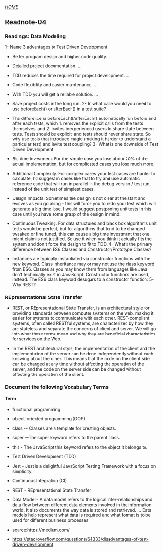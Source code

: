 
[*HOME*](https://nassir1976.github.io/reading-notes/)

## Readnote-04

### Readings: Data Modeling
1- Name 3 advantages to Test Driven Development

- Better program design and higher code quality. ...
- Detailed project documentation. ...
- TDD reduces the time required for project development. ...
- Code flexibility and easier maintenance. ...
- With TDD you will get a reliable solution. ...
- Save project costs in the long run.
2- In what case would you need to use beforeEach() or afterEach() in a test suite?

- The difference is beforeEach()/afterEach() automatically run before and after each tests, which 1. removes the explicit calls from the tests themselves, and 2. invites inexperienced users to share state between tests. Tests should be explicit, and tests should never share state. So why use tools that introduce magic (making it harder to understand a particular test) and invite test coupling?
3- What is one downside of Test Driven Development

- Big time investment. For the simple case you lose about 20% of the actual implementation, but for complicated cases you lose much more.
- Additional Complexity. For complex cases your test cases are harder to calculate, I'd suggest in cases like that to try and use automatic reference code that will run in parallel in the debug version / test run, instead of the unit test of simplest cases.
- Design Impacts. Sometimes the design is not clear at the start and evolves as you go along - this will force you to redo your test which will generate a big time lose. I would suggest postponing unit tests in this case until you have some grasp of the design in mind.
- Continuous Tweaking. For data structures and black box algorithms unit tests would be perfect, but for algorithms that tend to be changed, tweaked or fine tuned, this can cause a big time investment that one might claim is not justified. So use it when you think it actually fits the system and don't force the design to fit to TDD.
4- What’s the primary difference between ES6 Classes and Constructor/Prototype Classes?

- Instances are typically instantiated via constructor functions with the new keyword. Class inheritance may or may not use the class keyword from ES6. Classes as you may know them from languages like Java don’t technically exist in JavaScript. Constructor functions are used, instead. The ES6 class keyword desugars to a constructor function:
5- Why REST?

### REpresentational State Transfer
- REST, or REpresentational State Transfer, is an architectural style for providing standards between computer systems on the web, making it easier for systems to communicate with each other. REST-compliant systems, often called RESTful systems, are characterized by how they are stateless and separate the concerns of client and server. We will go into what these terms mean and why they are beneficial characteristics for services on the Web.

- In the REST architectural style, the implementation of the client and the implementation of the server can be done independently without each knowing about the other. This means that the code on the client side can be changed at any time without affecting the operation of the server, and the code on the server side can be changed without affecting the operation of the client.

### Document the following Vocabulary Terms
 #### Term
- functional programming
- object-oriented programming (OOP)
- class -- Classes are a template for creating objects.
- super --The super keyword refers to the parent class.
- this - The JavaScript this keyword refers to the object it belongs to.
- Test Driven Development (TDD)
- Jest - Jest is a delightful JavaScript Testing Framework with a focus on simplicity.
- Continuous Integration (CI)
- REST - REpresentational State Transfer
- Data Model - A data model refers to the logical inter-relationships and data flow between different data elements involved in the information world. It also documents the way data is stored and retrieved. ... Data models help represent what data is required and what format is to be used for different business processes

- source:https://medium.com/ 

- https://stackoverflow.com/questions/64333/disadvantages-of-test-driven-development
